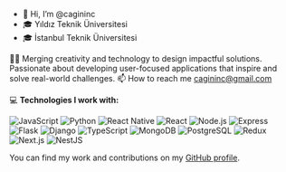 - 👋 Hi, I’m @cagininc
- 🎓 Yıldız Teknik Üniversitesi
- 🎓 İstanbul Teknik Üniversitesi

👨‍💻 Merging creativity and technology to design impactful solutions. Passionate about developing user-focused applications that inspire and solve real-world challenges.
 📫 How to reach me cagininc@gmail.com


💻 **Technologies I work with:**

![JavaScript](https://img.shields.io/badge/-JavaScript-F7DF1E?style=flat&logo=JavaScript&logoColor=black)
![Python](https://img.shields.io/badge/-Python-3776AB?style=flat&logo=Python&logoColor=white)
![React Native](https://img.shields.io/badge/-React%20Native-61DAFB?style=flat&logo=react&logoColor=black)
![React](https://img.shields.io/badge/-React-61DAFB?style=flat&logo=React&logoColor=black)
![Node.js](https://img.shields.io/badge/-Node.js-339933?style=flat&logo=Node.js&logoColor=white)
![Express](https://img.shields.io/badge/-Express-000000?style=flat&logo=Express&logoColor=white)
![Flask](https://img.shields.io/badge/-Flask-000000?style=flat&logo=flask&logoColor=white)
![Django](https://img.shields.io/badge/-Django-092E20?style=flat&logo=django&logoColor=white)
![TypeScript](https://img.shields.io/badge/-TypeScript-007ACC?style=flat&logo=TypeScript&logoColor=white)
![MongoDB](https://img.shields.io/badge/-MongoDB-47A248?style=flat&logo=MongoDB&logoColor=white)
![PostgreSQL](https://img.shields.io/badge/-PostgreSQL-4169E1?style=flat&logo=postgresql&logoColor=white)
![Redux](https://img.shields.io/badge/-Redux-764ABC?style=flat&logo=redux&logoColor=white)
![Next.js](https://img.shields.io/badge/-Next.js-000000?style=flat&logo=next.js&logoColor=white)
![NestJS](https://img.shields.io/badge/-NestJS-E0234E?style=flat&logo=nestjs&logoColor=white)






You can find my work and contributions on my [GitHub profile](https://github.com/cagininc).

<!---
cagininc/cagininc is a ✨ special ✨ repository because its `README.md` (this file) appears on your GitHub profile.
You can click the Preview link to take a look at your changes.
--->
